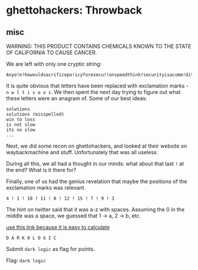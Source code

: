 ghettohackers: Throwback
================

misc
------

WARNING: THIS PRODUCT CONTAINS CHEMICALS KNOWN TO THE STATE OF CALIFORNIA TO CAUSE CANCER.

We are left with only one cryptic string: 

```
Anyo!e!howouldsacrificepo!icyforexecu!!onspeedthink!securityisacomm!ditytop!urintoasy!tem!
```

It is quite obvious that letters have been replaced with exclamation marks - `n w l t i s o o s`.
We then spent the next day trying to figure out what these letters were an anagram of. Some of our best ideas:

```
solwtions
solutions (misspelled)
win to loss
is not slow
its no slow
...
```

Next, we did some recon on ghettohackers, and looked at their website on waybackmachine and stuff. Unfortunately that was all useless.

During all this, we all had a thought in our minds: what about that last `!` at the end? What is it there for?

Finally, one of us had the genius revelation that maybe the positions of the exclamation marks was relevant.

`4 ! 1 ! 18 ! 11 ! 0 ! 12 ! 15 ! 7 ! 9 ! 3`

The hint on twitter said that it was a-z with spaces. Assuming the 0 in the middle was a space, we guessed that 1 -> a, 2 -> b, etc.

[use this link because it is easy to calculate](http://rumkin.com/tools/cipher/numbers.php)

`D A R K 0 L O G I C`

Submit `dark logic` as flag for points.

Flag: `dark logic`